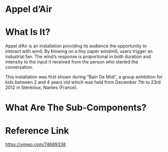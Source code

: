# Appel d’Air

# What Is It?
Appel d’Air is an installation providing its audience the opportunity to interact with wind.
By blowing on a tiny paper windmill, users trigger an industrial fan. The wind’s response is proportional in both duration and intensity to the input it received from the person who started the conversation.

This installation was first shown during “Bain De Midi”, a group exhibition for kids between 2 and 4 years old which was held from December 7th to 23rd 2012 in Stéréolux, Nantes (France).


# What Are The Sub-Components?




# Reference Link
https://vimeo.com/74689338

